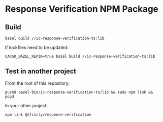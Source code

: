 # Response Verification NPM Package

## Build

```shell
bazel build //ic-response-verification-ts:lib
```

If lockfiles need to be updated:
```shell
CARGO_BAZEL_REPIN=true bazel build //ic-response-verification-ts:lib
```

## Test in another project

From the root of this repository:

```shell
pushd bazel-bin/ic-response-verification-ts/lib && sudo npm link && popd
```

In your other project:

```shell
npm link @dfinity/response-verification
```
